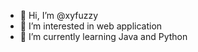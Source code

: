 - 👋 Hi, I’m @xyfuzzy
- 👀 I’m interested in web application 
- 🌱 I’m currently learning Java and Python


<!---
xyfuzzy/xyfuzzy is a ✨ special ✨ repository because its `README.md` (this file) appears on your GitHub profile.
You can click the Preview link to take a look at your changes.
--->
